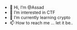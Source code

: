 - 👋 Hi, I’m @Assad
- 👀 I’m interested in CTF
- 🌱 I’m currently learning crypto
- 📫 How to reach me ...   let it be..

<!---
A55ad/A55ad is a ✨ special ✨ repository because its `README.md` (this file) appears on your GitHub profile.
You can click the Preview link to take a look at your changes.
--->
